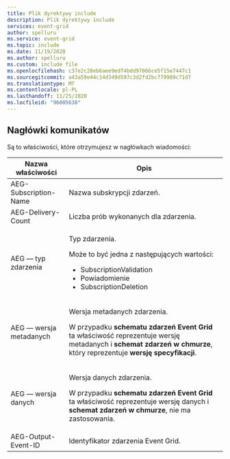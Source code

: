 ```yaml
---
title: Plik dyrektywy include
description: Plik dyrektywy include
services: event-grid
author: spelluru
ms.service: event-grid
ms.topic: include
ms.date: 11/19/2020
ms.author: spelluru
ms.custom: include file
ms.openlocfilehash: c37e2c28eb6aee9edf4bdd97066ce5f15e7447c1
ms.sourcegitcommit: a43a59e44c14d349d597c3d2fd2bc779989c71d7
ms.translationtype: MT
ms.contentlocale: pl-PL
ms.lasthandoff: 11/25/2020
ms.locfileid: "96005638"
---
```

## <a name="message-headers"></a>Nagłówki komunikatów
Są to właściwości, które otrzymujesz w nagłówkach wiadomości:

| Nazwa właściwości | Opis |
| ------------- | ----------- | 
| AEG-Subscription-Name | Nazwa subskrypcji zdarzeń. |
| AEG-Delivery-Count | Liczba prób wykonanych dla zdarzenia. |
| AEG — typ zdarzenia | <p>Typ zdarzenia.</p><p>Może to być jedna z następujących wartości:</p><ul><li>SubscriptionValidation</li><li>Powiadomienie</li><li>SubscriptionDeletion</li></ul> | 
| AEG — wersja metadanych | <p>Wersja metadanych zdarzenia.<p> W przypadku **schematu zdarzeń Event Grid** ta właściwość reprezentuje wersję metadanych i **schemat zdarzeń w chmurze**, który reprezentuje **wersję specyfikacji**. </p>|
| AEG — wersja danych | <p>Wersja danych zdarzenia.</p><p>W przypadku **schematu zdarzeń Event Grid** ta właściwość reprezentuje wersję danych i **schemat zdarzeń w chmurze**, nie ma zastosowania.</p> |
| AEG-Output-Event-ID | Identyfikator zdarzenia Event Grid. |


